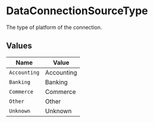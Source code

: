 # DataConnectionSourceType

The type of platform of the connection.


## Values

| Name         | Value        |
| ------------ | ------------ |
| `Accounting` | Accounting   |
| `Banking`    | Banking      |
| `Commerce`   | Commerce     |
| `Other`      | Other        |
| `Unknown`    | Unknown      |
